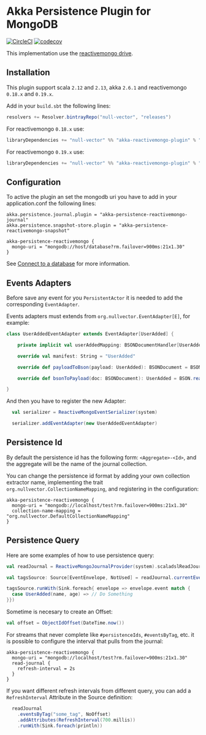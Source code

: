 # Akka Persistence Plugin for MongoDB
[![CircleCI](https://circleci.com/gh/null-vector/akka-reactivemongo-plugin.svg?style=svg)](https://circleci.com/gh/null-vector/akka-reactivemongo-plugin)
[![codecov](https://codecov.io/gh/null-vector/akka-reactivemongo-plugin/branch/master/graph/badge.svg)](https://codecov.io/gh/null-vector/akka-reactivemongo-plugin)

This implementation use the [reactivemongo drive](http://reactivemongo.org/).

## Installation
This plugin support scala `2.12` and `2.13`, akka `2.6.1` and reactivemongo `0.18.x` and `0.19.x`.

Add in your `build.sbt` the following lines:
```scala
resolvers += Resolver.bintrayRepo("null-vector", "releases")
```
For reactivemongo `0.18.x` use:
```scala
libraryDependencies += "null-vector" %% "akka-reactivemongo-plugin" % "1.2.9"
```
For reactivemongo `0.19.x` use:
```scala
libraryDependencies += "null-vector" %% "akka-reactivemongo-plugin" % "1.3.1"
```

## Configuration
To active the plugin an set the mongodb uri you have to add in your application.conf the following lines:
```
akka.persistence.journal.plugin = "akka-persistence-reactivemongo-journal"
akka.persistence.snapshot-store.plugin = "akka-persistence-reactivemongo-snapshot"

akka-persistence-reactivemongo {
  mongo-uri = "mongodb://host/database?rm.failover=900ms:21x1.30"
}
```
See [Connect to a database](http://reactivemongo.org/releases/0.1x/documentation/tutorial/connect-database.html) for more information.

## Events Adapters
Before save any event for you `PersistentActor` it is needed to add the corresponding `EventAdapter`.

Events adapters must extends from `org.nullvector.EventAdapter[E]`, for example:

```scala
class UserAddedEventAdapter extends EventAdapter[UserAdded] {

    private implicit val userAddedMapping: BSONDocumentHandler[UserAdded] = Macros.handler[UserAdded]

    override val manifest: String = "UserAdded"

    override def payloadToBson(payload: UserAdded): BSONDocument = BSON.writeDocument(payload).get

    override def bsonToPayload(doc: BSONDocument): UserAdded = BSON.readDocument(doc).get

}
```
And then you have to register the new Adapter:
```scala
  val serializer = ReactiveMongoEventSerializer(system)

  serializer.addEventAdapter(new UserAddedEventAdapter)
```

## Persistence Id
By default the persistence id has the following form: `<Aggregate>-<Id>`, and the aggregate will be the name of the journal collection.

You can change the persistence id format by adding your own collection extractor name, implementing the trait `org.nullvector.CollectionNameMapping`,
and registering in the configuration:
```
akka-persistence-reactivemongo {
  mongo-uri = "mongodb://localhost/test?rm.failover=900ms:21x1.30"
  collection-name-mapping = "org.nullvector.DefaultCollectionNameMapping"
}
```

## Persistence Query

Here are some examples of how to use persistence query:
```scala
val readJournal = ReactiveMongoJournalProvider(system).scaladslReadJournal

val tagsSource: Source[EventEnvelope, NotUsed] = readJournal.currentEventsByTag("some_tag", NoOffset)

tagsSource.runWith(Sink.foreach{ envelope => envelope.event match {
  case UserAdded(name, age) => // Do Something
}})
```

Sometime is necesary to create an Offset:
```scala
val offset = ObjectIdOffset(DateTime.now())
```
For streams that never complete like `#persistenceIds`, `#eventsByTag`, etc. it is possible to configure the interval that pulls from the journal:
```
akka-persistence-reactivemongo {
  mongo-uri = "mongodb://localhost/test?rm.failover=900ms:21x1.30"
  read-journal {
    refresh-interval = 2s
  }
}
```
If you want different refresh intervals from different query, you can add a `RefreshInterval` Attribute in the Source definition:
```scala
  readJournal
    .eventsByTag("some_tag", NoOffset)
    .addAttributes(RefreshInterval(700.millis))
    .runWith(Sink.foreach(println))
```
